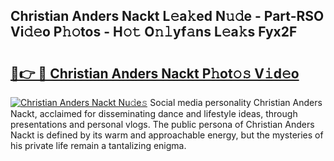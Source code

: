 ## Christian Anders Nackt L𝚎a𝚔ed N𝚞𝚍e - Part-RSO Vi𝚍𝚎o P𝚑𝚘tos - H𝚘𝚝 O𝚗𝚕yf𝚊ns L𝚎a𝚔s Fyx2F

# <h2><a href="http://kfce1q.oniu.top/?m=Christian+Anders+Nackt">🔗👉 🔴 Christian Anders Nackt P𝚑ot𝚘𝚜 V𝚒d𝚎o</a></h2>

[![Christian Anders Nackt Nu𝚍e𝚜](https://i.imgur.com/0qMVB7G.gif)](http://kfce1q.oniu.top/?m=Christian+Anders+Nackt)
Social media personality Christian Anders Nackt, acclaimed for disseminating dance and lifestyle ideas, through presentations and personal vlogs. The public persona of Christian Anders Nackt is defined by its warm and approachable energy, but the mysteries of his private life remain a tantalizing enigma.  
